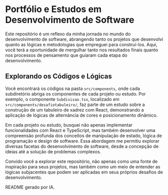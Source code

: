 # Portfólio e Estudos em Desenvolvimento de Software

Este repositório é um reflexo da minha jornada no mundo do desenvolvimento de software, abrangendo tanto os projetos que desenvolvi quanto as lógicas e metodologias que empreguei para construí-los. Aqui, você terá a oportunidade de mergulhar tanto nos resultados finais quanto nos processos de pensamento que guiaram cada etapa do desenvolvimento.

## Explorando os Códigos e Lógicas

Você encontrará os códigos na pasta `src/components`, onde cada subdiretório abriga os componentes de cada projeto ou estudo. Por exemplo, o componente `Subdivisao.tsx`, localizado em `src/components/desafiotabuleiro/`, faz parte de um estudo sobre a construção de um tabuleiro de xadrez com React, demonstrando a aplicação de lógicas de alternância de cores e posicionamento dinâmico.

Em cada projeto ou estudo, busquei não apenas implementar funcionalidades com React e TypeScript, mas também desenvolver uma compreensão profunda dos conceitos de manipulação de estado, lógica de programação e design de software. Essa abordagem me permitiu explorar diversas facetas do desenvolvimento de software, desde a concepção de ideias até a solução de problemas complexos.

Convido você a explorar este repositório, não apenas como uma fonte de inspiração para seus projetos, mas também como um meio de entender as lógicas subjacentes que podem ser aplicadas em seus próprios desafios de desenvolvimento.

README gerado por IA.
